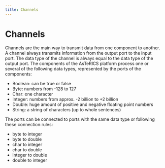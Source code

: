 ```yaml
---
title: Channels
---
```


# Channels

Channels are the main way to transmit data from one component to another. A channel always transmits information from the output port to the input port. The data type of the channel is always equal to the data type of the output port. The components of the AsTeRICS platform process one or several of the following data types, represented by the ports of the components:

*   Boolean: can be true or false
*   Byte: numbers from -128 to 127
*   Char: one character
*   Integer: numbers from approx. -2 billion to +2 billion
*   Double: huge amount of positive and negative floating point numbers
*   String: a string of characters (up to whole sentences)

The ports can be connected to ports with the same data type or following these connection rules:

*   byte to integer
*   byte to double
*   char to integer
*   char to double
*   integer to double
*   double to integer